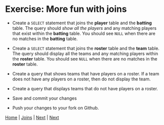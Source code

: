 # Exercise: More fun with joins

- Create a `SELECT` statement that joins the **player** table and the **batting** table.  The query should _show all the players_ and any matching players that exist within the **batting** table.  You should see `NULL` when there are no matches in the **batting** table.

- Create a `SELECT` statement that joins the **roster** table and the **team** table.   The query should display all the teams and any matching players within the **roster** table. You should see `NULL` when there are no matches in the **roster** table.

- Create a query that shows teams that have players on a roster.  If a team does not have any players on a roster, then do not display the team.  

- Create a query that displays teams that do not have players on a roster.
- Save and commit your changes
- Push your changes to your fork on Github.  

[Home](/)  |  [Joins](/10-joins/)  |  [Next](/10-joins/1)  |  [Next](/11-order-by/)
